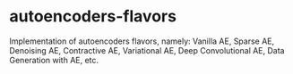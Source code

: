 # autoencoders-flavors
Implementation of autoencoders flavors, namely: Vanilla AE, Sparse AE, Denoising AE, Contractive AE, Variational AE, Deep Convolutional AE, Data Generation with AE, etc.
